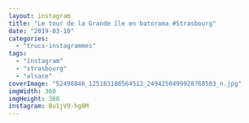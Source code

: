 ```yaml
---
layout: instagram
title: "Le tour de la Grande île en batorama #Strasbourg"
date: "2019-03-10"
categories: 
  - "trucs-instagrammes"
tags:
  - "instagram"
  - "strasbourg"
  - "alsace"
coverImage: "52498846_125183188564512_2494250499928768503_n.jpg"
imgWidth: 360
imgHeight: 360
instagram: Bu1jV9-hg0M
---
```

